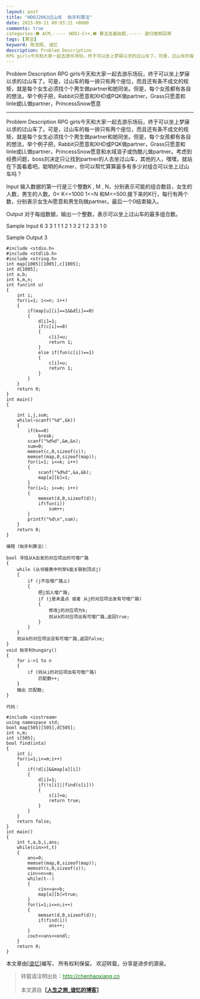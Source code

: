 ```yaml
---
layout: post
title: "HDOJ2063过山车  匈牙利算法"
date: 2015-09-21 09:03:21 +0800
comments: true
categories:❶ ACM,----- HDOJ-C++,❺ 算法及基础题,----- 递归搜索回溯
tags: [算法]
keyword: 陈浩翔, 谙忆
description: Problem Description 
RPG girls今天和大家一起去游乐场玩，终于可以坐上梦寐以求的过山车了。可是，过山车的每一排只有两个座位，而且还有条不成文的规矩，就是每个女生必须找个个男生做partner和她同坐。但是，每个女孩都有各自的想法，举个例子把，Rabbit只愿意和XHD或PQK做partner，Grass只愿意和linle或LL做partner，PrincessSnow愿意 
---
```



Problem Description 
RPG girls今天和大家一起去游乐场玩，终于可以坐上梦寐以求的过山车了。可是，过山车的每一排只有两个座位，而且还有条不成文的规矩，就是每个女生必须找个个男生做partner和她同坐。但是，每个女孩都有各自的想法，举个例子把，Rabbit只愿意和XHD或PQK做partner，Grass只愿意和linle或LL做partner，PrincessSnow愿意
<!-- more -->
----------

Problem Description
RPG girls今天和大家一起去游乐场玩，终于可以坐上梦寐以求的过山车了。可是，过山车的每一排只有两个座位，而且还有条不成文的规矩，就是每个女生必须找个个男生做partner和她同坐。但是，每个女孩都有各自的想法，举个例子把，Rabbit只愿意和XHD或PQK做partner，Grass只愿意和linle或LL做partner，PrincessSnow愿意和水域浪子或伪酷儿做partner。考虑到经费问题，boss刘决定只让找到partner的人去坐过山车，其他的人，嘿嘿，就站在下面看着吧。聪明的Acmer，你可以帮忙算算最多有多少对组合可以坐上过山车吗？
 

Input
输入数据的第一行是三个整数K , M , N，分别表示可能的组合数目，女生的人数，男生的人数。0< K<=1000
1<=N 和M<=500.接下来的K行，每行有两个数，分别表示女生Ai愿意和男生Bj做partner。最后一个0结束输入。
 

Output
对于每组数据，输出一个整数，表示可以坐上过山车的最多组合数。
 

Sample Input
6 3 3
1 1
1 2
1 3
2 1
2 3
3 1
0
 

Sample Output
3

```
#include <stdio.h>
#include <stdlib.h>
#include <string.h>
int map[1005][1005],c[1005];
int d[1005];
int a,b;
int k,m,n;
int fun(int u)
{
    int i;
    for(i=1; i<=n; i++)
    {
        if(map[u][i]==1&&d[i]==0)
        {
            d[i]=1;
            if(c[i]==0)
            {
                c[i]=u;
                return 1;
            }
            else if(fun(c[i])==1)
            {
                c[i]=u;
                return 1;
            }
        }
    }
    return 0;
}
int main()
{

    int i,j,sum;
    while(~scanf("%d",&k))
    {
        if(k==0)
            break;
        scanf("%d%d",&m,&n);
        sum=0;
        memset(c,0,sizeof(c));
        memset(map,0,sizeof(map));
        for(i=1; i<=k; i++)
        {
            scanf("%d%d",&a,&b);
            map[a][b]=1;
        }
        for(i=1; i<=m; i++)
        {
            memset(d,0,sizeof(d));
            if(fun(i))
                sum++;
        }
        printf("%d\n",sum);
    }
    return 0;
}

```

```
编程（匈牙利算法）：
 
bool 寻找从k出发的对应项出的可增广路
{
    while (从邻接表中列举k能关联到顶点j)
    {
        if (j不在增广路上)
        {
            把j加入增广路;
            if (j是未盖点 或者 从j的对应项出发有可增广路)
            {
                修改j的对应项为k;
                则从k的对应项出有可增广路,返回true;
            }
        }
    }
    则从k的对应项出没有可增广路,返回false;
}
void 匈牙利hungary()
{
    for i->1 to n
    {
        if (则从i的对应项出有可增广路)
            匹配数++;
    }
    输出 匹配数;
}

代码：
 
#include <iostream>
using namespace std;
bool map[505][505],d[505];
int n,m;
int s[505];
bool find(inta)
{
    int i;
    for(i=1;i<=m;i++)
    {
        if(!d[i]&&map[a][i])
        {
            d[i]=1;
            if(!s[i]||find(s[i]))
            {
                s[i]=a;
                return true;
            }
        }
    }
    return false;
}
int main()
{
    int t,a,b,i,ans;
    while(cin>>t,t)
    {
        ans=0;
        memset(map,0,sizeof(map));
        memset(s,0,sizeof(s));
        cin>>n>>m;
        while(t--)
        {
            cin>>a>>b;
            map[a][b]=true;
        }
        for(i=1;i<=n;i++)
        {
            memset(d,0,sizeof(d));
            if(find(i))
                ans++;
        }
        cout<<ans<<endl;
    }
    return 0;
}
```

本文章由<a href="http://chenhaoxiang.cn/">[谙忆]</a>编写， 所有权利保留。 
欢迎转载，分享是进步的源泉。
<blockquote cite='陈浩翔'>
<p background-color='#D3D3D3'>转载请注明出处：<a href='http://chenhaoxiang.cn'><font color="green">http://chenhaoxiang.cn</font></a><br><br>
本文源自<strong>【<a href='http://chenhaoxiang.cn' target='_blank'>人生之旅_谙忆的博客</a>】</strong></p>
</blockquote>
